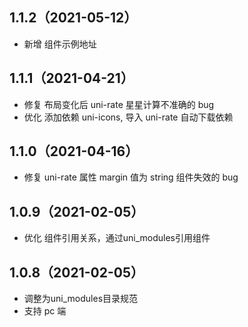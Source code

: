 ## 1.1.2（2021-05-12）

- 新增 组件示例地址

## 1.1.1（2021-04-21）

- 修复 布局变化后 uni-rate 星星计算不准确的 bug
- 优化 添加依赖 uni-icons, 导入 uni-rate 自动下载依赖

## 1.1.0（2021-04-16）

- 修复 uni-rate 属性 margin 值为 string 组件失效的 bug

## 1.0.9（2021-02-05）

- 优化 组件引用关系，通过uni_modules引用组件

## 1.0.8（2021-02-05）

- 调整为uni_modules目录规范
- 支持 pc 端
